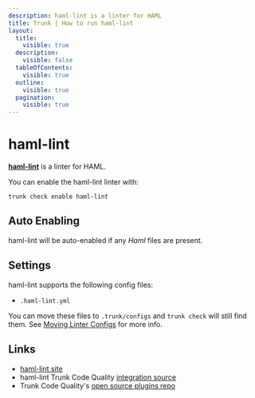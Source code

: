 ```yaml
---
description: haml-lint is a linter for HAML
title: Trunk | How to run haml-lint
layout:
  title:
    visible: true
  description:
    visible: false
  tableOfContents:
    visible: true
  outline:
    visible: true
  pagination:
    visible: true
---
```


# haml-lint

[**haml-lint**](https://github.com/sds/haml-lint#readme) is a linter for HAML.

You can enable the haml-lint linter with:

```shell
trunk check enable haml-lint
```

## Auto Enabling

haml-lint will be auto-enabled if any *Haml* files are present.

## Settings

haml-lint supports the following config files:
* `.haml-lint.yml`

You can move these files to `.trunk/configs` and `trunk check` will still find them. See [Moving Linter Configs](..#moving-linter-configs) for more info.




## Links

- [haml-lint site](https://github.com/sds/haml-lint#readme)
- haml-lint Trunk Code Quality [integration source](https://github.com/trunk-io/plugins/tree/main/linters/haml-lint)
- Trunk Code Quality's [open source plugins repo](https://github.com/trunk-io/plugins/tree/main)
